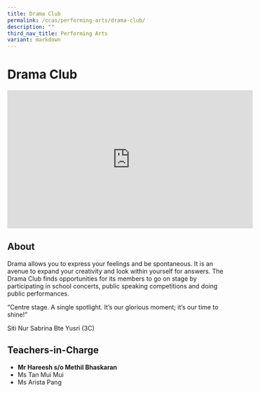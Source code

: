 ```yaml
---
title: Drama Club
permalink: /ccas/performing-arts/drama-club/
description: ""
third_nav_title: Performing Arts
variant: markdown
---
```

# Drama Club
<iframe allowfullscreen="" allow="accelerometer; autoplay; clipboard-write; encrypted-media; gyroscope; picture-in-picture; web-share" frameborder="0" title="YouTube video player" src="https://www.youtube.com/embed/CT9sfucGxgE" height="315" width="560"></iframe>

## **About**

Drama allows you to express your feelings and be spontaneous. It is an avenue to expand your creativity and look within yourself for answers. The Drama Club finds opportunities for its members to go on stage by participating in school concerts, public speaking competitions and doing public performances.

“Centre stage. A single spotlight. It’s our glorious moment; it’s our time to shine!”

Siti Nur Sabrina Bte Yusri (3C)

## **Teachers-in-Charge**

*   **Mr Hareesh s/o Methil Bhaskaran**
*   Ms Tan Mui Mui
*   Ms Arista Pang